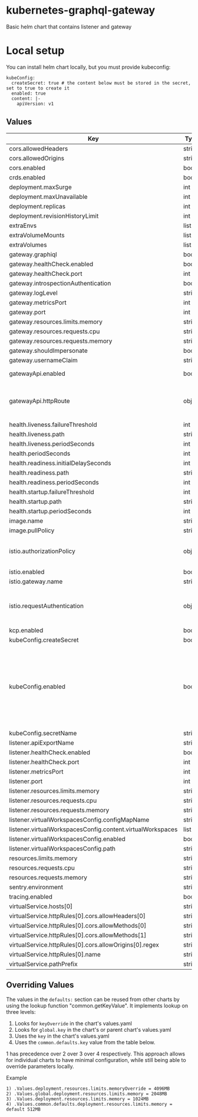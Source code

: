 # kubernetes-graphql-gateway

Basic helm chart that contains listener and gateway

# Local setup

You can install helm chart locally, but you must provide kubeconfig:
```
kubeConfig:
  createSecret: true # the content below must be stored in the secret, set to true to create it
  enabled: true
  content: |-
    apiVersion: v1
```
## Values
| Key | Type | Default | Description |
|-----|------|---------|-------------|
| cors.allowedHeaders | string | `"*"` |  |
| cors.allowedOrigins | string | `"*"` |  |
| cors.enabled | bool | `false` |  |
| crds.enabled | bool | `false` |  |
| deployment.maxSurge | int | `5` |  |
| deployment.maxUnavailable | int | `0` |  |
| deployment.replicas | int | `1` |  |
| deployment.revisionHistoryLimit | int | `3` |  |
| extraEnvs | list | `[]` |  |
| extraVolumeMounts | list | `[]` |  |
| extraVolumes | list | `[]` |  |
| gateway.graphiql | bool | `true` |  |
| gateway.healthCheck.enabled | bool | `true` |  |
| gateway.healthCheck.port | int | `3389` |  |
| gateway.introspectionAuthentication | bool | `true` |  |
| gateway.logLevel | string | `"trace"` |  |
| gateway.metricsPort | int | `8081` |  |
| gateway.port | int | `8080` |  |
| gateway.resources.limits.memory | string | `"1200Mi"` |  |
| gateway.resources.requests.cpu | string | `"250m"` |  |
| gateway.resources.requests.memory | string | `"1000Mi"` |  |
| gateway.shouldImpersonate | bool | `true` |  |
| gateway.usernameClaim | string | `"email"` |  |
| gatewayApi.enabled | bool | `false` | toggle to enable the Gateway API |
| gatewayApi.httpRoute | object | `{"hostnames":["portal.dev.local","*.portal.dev.local"],"parentRefs":[{"name":"k8sapi-gateway","sectionName":"websecure"}],"pathPrefix":"/api/kubernetes-graphql-gateway/","requestHeaderModifier":{"set":[{"name":"Host","value":"portal.dev.local"}]}}` | configuration for the HTTPRoute resource |
| health.liveness.failureThreshold | int | `1` |  |
| health.liveness.path | string | `"/healthz"` |  |
| health.liveness.periodSeconds | int | `10` |  |
| health.periodSeconds | int | `10` |  |
| health.readiness.initialDelaySeconds | int | `5` |  |
| health.readiness.path | string | `"/readyz"` |  |
| health.readiness.periodSeconds | int | `10` |  |
| health.startup.failureThreshold | int | `30` |  |
| health.startup.path | string | `"/readyz"` |  |
| health.startup.periodSeconds | int | `10` |  |
| image.name | string | `"ghcr.io/platform-mesh/kubernetes-graphql-gateway"` |  |
| image.pullPolicy | string | `"IfNotPresent"` |  |
| istio.authorizationPolicy | object | `{"create":false}` | ALlows the creation of a AuthorizationPolicy resource, by default disabled |
| istio.enabled | bool | `true` |  |
| istio.gateway.name | string | `"gateway"` |  |
| istio.requestAuthentication | object | `{"create":false}` | ALlows the creation of a RequestAuthentication resource, by default disabled |
| kcp.enabled | bool | `true` |  |
| kubeConfig.createSecret | bool | `false` |  |
| kubeConfig.enabled | bool | `false` | Allows the mounting of an external kubeconfig. If the kubeconfig is set, it is expected that the service account, that is used, is not connected to this chart and the rbac resources will not be generated. |
| kubeConfig.secretName | string | `"kcp-root-kubeconfig"` |  |
| listener.apiExportName | string | `"kcp.io"` |  |
| listener.healthCheck.enabled | bool | `true` |  |
| listener.healthCheck.port | int | `3390` |  |
| listener.metricsPort | int | `8091` |  |
| listener.port | int | `8090` |  |
| listener.resources.limits.memory | string | `"600Mi"` |  |
| listener.resources.requests.cpu | string | `"250m"` |  |
| listener.resources.requests.memory | string | `"500Mi"` |  |
| listener.virtualWorkspacesConfig.configMapName | string | `"virtual-workspaces-config"` |  |
| listener.virtualWorkspacesConfig.content.virtualWorkspaces | list | `[]` |  |
| listener.virtualWorkspacesConfig.enabled | bool | `false` |  |
| listener.virtualWorkspacesConfig.path | string | `"/app/config/virtual-workspaces.yaml"` |  |
| resources.limits.memory | string | `"1800Mi"` |  |
| resources.requests.cpu | string | `"500m"` |  |
| resources.requests.memory | string | `"1500Mi"` |  |
| sentry.environment | string | `"dev"` |  |
| tracing.enabled | bool | `true` |  |
| virtualService.hosts[0] | string | `"*"` |  |
| virtualService.httpRules[0].cors.allowHeaders[0] | string | `"*"` |  |
| virtualService.httpRules[0].cors.allowMethods[0] | string | `"GET"` |  |
| virtualService.httpRules[0].cors.allowMethods[1] | string | `"POST"` |  |
| virtualService.httpRules[0].cors.allowOrigins[0].regex | string | `".*"` |  |
| virtualService.httpRules[0].name | string | `"default"` |  |
| virtualService.pathPrefix | string | `"/kubernetes-graphql-gateway/"` |  |

## Overriding Values

The values in the `defaults:` section can be reused from other charts by using the lookup function "common.getKeyValue". It implements lookup on three levels:

1. Looks for `keyOverride` in the chart's values.yaml
2. Looks for `global.key` in the chart's or parent chart's values.yaml
3. Uses the `key` in the chart's values.yaml
4. Uses the `common.defaults.key` value from the table below.

1 has precedence over 2 over 3 over 4 respectively. This approach allows for individual charts to have minimal configuration, while still being able to override parameters locally.

Example
```
1) .Values.deployment.resources.limits.memoryOverride = 4096MB
2) .Values.global.deployment.resources.limits.memory = 2048MB
3) .Values.deployment.resources.limits.memory = 1024MB
4) .Values.common.defaults.deployment.resources.limits.memory = default 512MB
```
